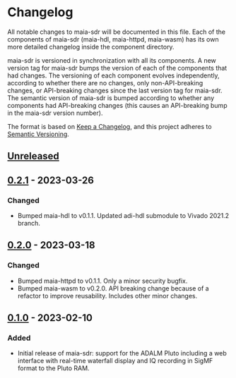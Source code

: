 # Changelog

All notable changes to maia-sdr will be documented in this file. Each of the
components of maia-sdr (maia-hdl, maia-httpd, maia-wasm) has its own more
detailed changelog inside the component directory.

maia-sdr is versioned in synchronization with all its components. A new version
tag for maia-sdr bumps the version of each of the components that had
changes. The versioning of each component evolves independently, according to
whether there are no changes, only non-API-breaking changes, or API-breaking
changes since the last version tag for maia-sdr. The semantic version of
maia-sdr is bumped according to whether any components had API-breaking changes
(this causes an API-breaking bump in the maia-sdr version number).

The format is based on [Keep a Changelog](https://keepachangelog.com/en/1.0.0/),
and this project adheres to [Semantic Versioning](https://semver.org/spec/v2.0.0.html).

## [Unreleased]

## [0.2.1] - 2023-03-26

### Changed

- Bumped maia-hdl to v0.1.1. Updated adi-hdl submodule to Vivado 2021.2 branch.

## [0.2.0] - 2023-03-18

### Changed

- Bumped maia-httpd to v0.1.1. Only a minor security bugfix.
- Bumped maia-wasm to v0.2.0. API breaking change because of a refactor to improve
  reusability. Includes other minor changes.

## [0.1.0] - 2023-02-10

### Added

- Initial release of maia-sdr: support for the ADALM Pluto including a web
  interface with real-time waterfall display and IQ recording in SigMF format to
  the Pluto RAM.

[unreleased]: https://github.com/maia-sdr/maia-sdr/compare/v0.2.1...HEAD
[0.2.1]: https://github.com/maia-sdr/maia-sdr/compare/v0.2.0...maia-sdr-v0.2.1
[0.2.0]: https://github.com/maia-sdr/maia-sdr/compare/v0.1.0...maia-sdr-v0.2.0
[0.1.0]: https://github.com/maia-sdr/maia-sdr/releases/tag/v0.1.0

